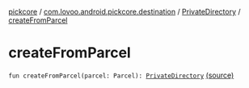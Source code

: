 [pickcore](../../index.md) / [com.lovoo.android.pickcore.destination](../index.md) / [PrivateDirectory](index.md) / [createFromParcel](./create-from-parcel.md)

# createFromParcel

`fun createFromParcel(parcel: Parcel): `[`PrivateDirectory`](index.md) [(source)](https://github.com/lovoo/android-pickpic/blob/master/pickcore/pickcore/src/main/kotlin/com/lovoo/android/pickcore/destination/PrivateDirectory.kt#L61)